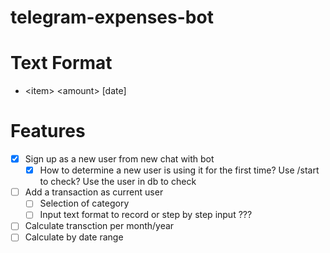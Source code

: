 # telegram-expenses-bot

# Text Format
- \<item\> \<amount\> [date]

# Features
- [x] Sign up as a new user from new chat with bot
    - [x] How to determine a new user is using it for the first time? Use /start to check? Use the user in db to check
- [ ] Add a transaction as current user
    - [ ] Selection of category 
    - [ ] Input text format to record or step by step input ???
- [ ] Calculate transction per month/year
- [ ] Calculate by date range
